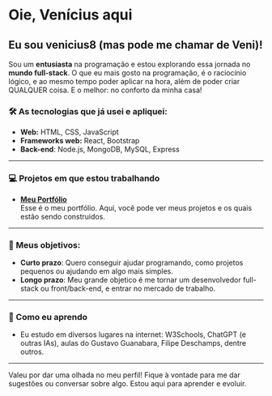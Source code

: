 # Oie, Venícius aqui

## Eu sou **venicius8** (mas pode me chamar de **Veni**)!

Sou um **entusiasta** na programação e estou explorando essa jornada no **mundo full-stack**. O que eu mais gosto na programação, é o raciocínio lógico, e ao mesmo tempo poder aplicar na hora, além de poder criar QUALQUER coisa. E o melhor: no conforto da minha casa!

### 🛠️ As tecnologias que já usei e apliquei:

- **Web:** HTML, CSS, JavaScript
- **Frameworks web:** React, Bootstrap
- **Back-end**: Node.js, MongoDB, MySQL, Express

---

### 💻 Projetos em que estou trabalhando

- **[Meu Portfólio](https://veniciusportfolio.netlify.app)**  
Esse é o meu portfólio. Aqui, você pode ver meus projetos e os quais estão sendo construidos.

---

### 🎯 Meus objetivos:

- **Curto prazo**: Quero conseguir ajudar programando, como projetos pequenos ou ajudando em algo mais simples.
- **Longo prazo**: Meu grande objetico é me tornar um desenvolvedor full-stack ou front/back-end, e entrar no mercado de trabalho.

---

### 📘 Como eu aprendo

- Eu estudo em diversos lugares na internet: W3Schools, ChatGPT (e outras IAs), aulas do Gustavo Guanabara, Filipe Deschamps, dentre outros.

---

Valeu por dar uma olhada no meu perfil! Fique à vontade para me dar sugestões ou conversar sobre algo. Estou aqui para aprender e evoluir.
